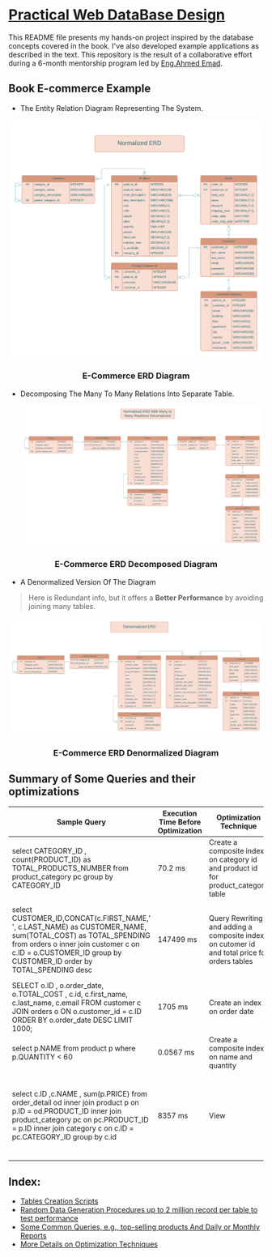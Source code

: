 # [Practical Web DataBase Design](https://link.springer.com/book/10.1007/978-1-4302-5377-8)

This README file presents my hands-on project inspired by the database concepts covered in the book.
I've also developed example applications as described in the text.
This repository is the result of a collaborative effort during a 6-month mentorship program led by [Eng.Ahmed Emad](https://www.linkedin.com/in/ahmed-emad-abdelall/).

## Book E-commerce Example
- The Entity Relation Diagram Representing The System.

<p align="center">
    <img src="ERD.png">
</p>
<h3 align="center">E-Commerce ERD Diagram</h3>

- Decomposing The Many To Many Relations Into Separate Table.

  <p align="center">
    <img src="ERD decomposing ManyToMany relations.png">
</p>
<h3 align="center">E-Commerce ERD Decomposed Diagram</h3>

- A Denormalized Version Of The Diagram 
> Here is Redundant info, but it offers a **Better Performance** by avoiding joining many tables.

  <p align="center">
    <img src="ERD denormalized.png">
</p>
<h3 align="center">E-Commerce ERD Denormalized Diagram</h3>


## Summary of Some Queries and their optimizations

| Sample Query | Execution Time Before Optimization | Optimization Technique | Rewritten Query | Execution Time After Optimization |
|--------------|------------------------------------|------------------------|-----------------|-----------------------------------|
| select CATEGORY_ID , count(PRODUCT_ID) as TOTAL_PRODUCTS_NUMBER from product_category pc group by CATEGORY_ID | 70.2 ms | Create a composite index on category id and product id for product_category table | - | 0.3 ms |
| select CUSTOMER_ID,CONCAT(c.FIRST_NAME,' ', c.LAST_NAME) as CUSTOMER_NAME, sum(TOTAL_COST) as TOTAL_SPENDING from orders o inner join customer c on c.ID = o.CUSTOMER_ID group by CUSTOMER_ID  order by TOTAL_SPENDING desc | 147499 ms | Query Rewriting and adding a composite index on cutomer id and total price for orders tables | select CUSTOMER_ID,CONCAT(c.FIRST_NAME,' ', c.LAST_NAME) as CUSTOMER_NAME, TOTAL_SPENDING from (select CUSTOMER_ID, sum(TOTAL_COST) as TOTAL_SPENDING from orders o group by CUSTOMER_ID order by TOTAL_SPENDING desc) o inner join customer c on c.ID = o.CUSTOMER_ID  | 2120 ms |
| SELECT o.ID , o.order_date, o.TOTAL_COST , c.id, c.first_name, c.last_name, c.email FROM customer c JOIN orders o ON o.customer_id = c.ID  ORDER BY o.order_date DESC LIMIT 1000; | 1705 ms | Create an index on order date | - | 0.378 ms |
| select p.NAME  from product p where p.QUANTITY < 60 | 0.0567 ms | Create a composite index on name and quantity | - | 0.0262 ms |
| select c.ID ,c.NAME , sum(p.PRICE) from order_detail od inner join product p on p.ID = od.PRODUCT_ID  inner join product_category pc  on pc.PRODUCT_ID = p.ID  inner join category c on c.ID = pc.CATEGORY_ID  group by c.id | 8357 ms | View | CREATE VIEW category_product_summary AS SELECT  c.ID AS category_id, c.NAME AS category_name, p.ID AS product_id, p.PRICE AS product_price FROM  order_detail od INNER JOIN  product p ON p.ID = od.PRODUCT_ID INNER JOIN  product_category pc ON pc.PRODUCT_ID = p.ID INNER JOIN  category c ON c.ID = pc.CATEGORY_ID; | 6728 ms |


## Index:
- [Tables Creation Scripts](TablesDDLScripts.sql)
- [Random Data Generation Procedures up to 2 million record per table to test performance](dataGenerationProcedures)
- [Some Common Queries, e.g., top-selling products And Daily or Monthly Reports](sampleQueries)
- [More Details on Optimization Techniques](QueriesOptimizationTechniques)
